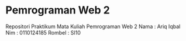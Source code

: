 # Pemrograman Web 2
Repositori Praktikum Mata Kuliah Pemrograman Web 2
Nama : Ariq Iqbal
Nim  : 0110124185
Rombel : SI10

